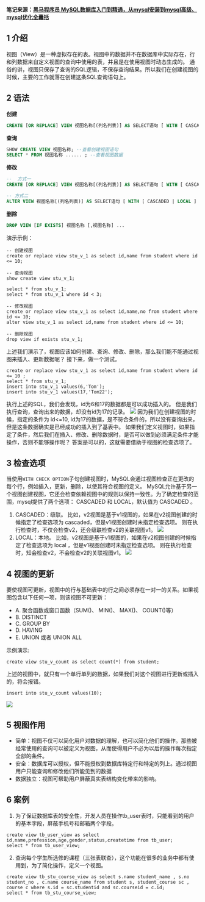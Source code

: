 **笔记来源：**[**黑马程序员 MySQL数据库入门到精通，从mysql安装到mysql高级、mysql优化全囊括**](https://www.bilibili.com/video/BV1Kr4y1i7ru/?spm_id_from=333.337.search-card.all.click&vd_source=e8046ccbdc793e09a75eb61fe8e84a30)
## 1 介绍
视图（View）是一种虚拟存在的表。视图中的数据并不在数据库中实际存在，行和列数据来自定义视图的查询中使用的表，并且是在使用视图时动态生成的。
通俗的讲，视图只保存了查询的SQL逻辑，不保存查询结果。所以我们在创建视图的时候，主要的工作就落在创建这条SQL查询语句上。
## 2 语法
**创建**
```sql
CREATE [OR REPLACE] VIEW 视图名称[(列名列表)] AS SELECT语句 [ WITH [ CASCADED | LOCAL ] CHECK OPTION ]
```

**查询**
```sql
SHOW CREATE VIEW 视图名称; --查看创建视图语句
SELECT * FROM 视图名称 ...... ; --查看视图数据
```

**修改**
```sql
--  方式一
CREATE [OR REPLACE] VIEW 视图名称[(列名列表)] AS SELECT语句 [ WITH [ CASCADED | LOCAL ] CHECK OPTION ]

-- 方式二
ALTER VIEW 视图名称[(列名列表)] AS SELECT语句 [ WITH [ CASCADED | LOCAL ] CHECK OPTION ]
```

**删除**
```sql
DROP VIEW [IF EXISTS] 视图名称 [,视图名称] ...
```

演示示例：
```plsql
-- 创建视图 
create or replace view stu_v_1 as select id,name from student where id <= 10; 

-- 查询视图 
show create view stu_v_1;

select * from stu_v_1; 
select * from stu_v_1 where id < 3; 

-- 修改视图 
create or replace view stu_v_1 as select id,name,no from student where id <= 10; 
alter view stu_v_1 as select id,name from student where id <= 10;

-- 删除视图 
drop view if exists stu_v_1;
```

上述我们演示了，视图应该如何创建、查询、修改、删除，那么我们能不能通过视图来插入、更新数据呢？ 接下来，做一个测试。
```plsql
create or replace view stu_v_1 as select id,name from student where id <= 10 ; 
select * from stu_v_1; 
insert into stu_v_1 values(6,'Tom'); 
insert into stu_v_1 values(17,'Tom22');
```
执行上述的SQL，我们会发现，id为6和17的数据都是可以成功插入的。 但是我们执行查询，查询出来的数据，却没有id为17的记录。
![](https://cdn.nlark.com/yuque/0/2024/png/29688613/1710389573742-b5d7f860-9106-4691-8e7d-bbf2dc48b8f8.png#averageHue=%23f9f9f8&clientId=u5cb2e436-58db-4&id=SoEBs&originHeight=379&originWidth=576&originalType=binary&ratio=1&rotation=0&showTitle=false&status=done&style=none&taskId=u1a93d01c-a05a-4dd1-a6a6-c6b26fefd7e&title=)
因为我们在创建视图的时候，指定的条件为 id<=10, id为17的数据，是不符合条件的，所以没有查询出来，但是这条数据确实是已经成功的插入到了基表中。
如果我们定义视图时，如果指定了条件，然后我们在插入、修改、删除数据时，是否可以做到必须满足条件才能操作，否则不能够操作呢？ 答案是可以的，这就需要借助于视图的检查选项了。
## 3 检查选项
当使用`WITH CHECK OPTION`子句创建视图时，MySQL会通过视图检查正在更改的每个行，例如插入，更新，删除，以使其符合视图的定义。 MySQL允许基于另一个视图创建视图，它还会检查依赖视图中的规则以保持一致性。为了确定检查的范围，mysql提供了两个选项： CASCADED 和 LOCAL，默认值为 CASCADED 。

1.  CASCADED：级联。
比如，v2视图是基于v1视图的，如果在v2视图创建的时候指定了检查选项为 cascaded，但是v1视图创建时未指定检查选项。 则在执行检查时，不仅会检查v2，还会级联检查v2的关联视图v1。
![](https://cdn.nlark.com/yuque/0/2024/png/29688613/1710389573976-91dd024f-7b36-435a-ba9a-56cb4a941482.png#averageHue=%23f9efe6&clientId=u5cb2e436-58db-4&id=wONaS&originHeight=287&originWidth=770&originalType=binary&ratio=1&rotation=0&showTitle=false&status=done&style=none&taskId=u89213c65-0fff-4d5b-9cd0-b0d5d53b04e&title=)
2. LOCAL：本地。
比如，v2视图是基于v1视图的，如果在v2视图创建的时候指定了检查选项为 local ，但是v1视图创建时未指定检查选项。 则在执行检查时，知会检查v2，不会检查v2的关联视图v1。
![](https://cdn.nlark.com/yuque/0/2024/png/29688613/1710389573952-8c55ba12-7cdf-48c3-bd61-8a16cb8ce7fc.png#averageHue=%23faf0e8&clientId=u5cb2e436-58db-4&id=K2D5h&originHeight=282&originWidth=760&originalType=binary&ratio=1&rotation=0&showTitle=false&status=done&style=none&taskId=u0798687d-efe3-4e94-8d45-5cd8991a862&title=)
## 4 视图的更新
要使视图可更新，视图中的行与基础表中的行之间必须存在一对一的关系。如果视图包含以下任何一项，则该视图不可更新：

- A. 聚合函数或窗口函数（SUM()、 MIN()、 MAX()、 COUNT()等）
- B. DISTINCT
- C. GROUP BY
- D. HAVING
- E. UNION 或者 UNION ALL

示例演示:
```plsql
create view stu_v_count as select count(*) from student;
```
上述的视图中，就只有一个单行单列的数据，如果我们对这个视图进行更新或插入的，将会报错。
```plsql
insert into stu_v_count values(10);
```
![](https://cdn.nlark.com/yuque/0/2024/png/29688613/1710389573793-10bc9a68-ae0e-4eb9-9af5-e8c05b592e62.png#averageHue=%23fcefec&clientId=u5cb2e436-58db-4&id=anftz&originHeight=73&originWidth=1206&originalType=binary&ratio=1&rotation=0&showTitle=false&status=done&style=none&taskId=u0593b6e2-beb8-46b6-bdfc-476681a18fc&title=)
## 5 视图作用

- 简单：视图不仅可以简化用户对数据的理解，也可以简化他们的操作。那些被经常使用的查询可以被定义为视图，从而使得用户不必为以后的操作每次指定全部的条件。
- 安全：数据库可以授权，但不能授权到数据库特定行和特定的列上。通过视图用户只能查询和修改他们所能见到的数据
- 数据独立：视图可帮助用户屏蔽真实表结构变化带来的影响。
## 6 案例

1. 为了保证数据库表的安全性，开发人员在操作tb_user表时，只能看到的用户的基本字段，屏蔽手机号和邮箱两个字段。
```plsql
create view tb_user_view as select id,name,profession,age,gender,status,createtime from tb_user; 
select * from tb_user_view;
```

2. 查询每个学生所选修的课程（三张表联查），这个功能在很多的业务中都有使用到，为了简化操作，定义一个视图。
```plsql
create view tb_stu_course_view as select s.name student_name , s.no student_no , c.name course_name from student s, student_course sc , course c where s.id = sc.studentid and sc.courseid = c.id; 
select * from tb_stu_course_view;
```

